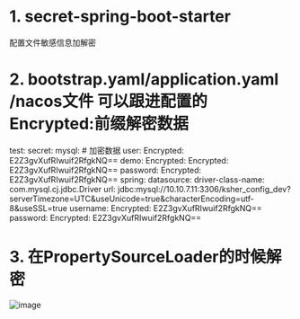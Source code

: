 # 1. secret-spring-boot-starter
配置文件敏感信息加解密

# 2. bootstrap.yaml/application.yaml /nacos文件 可以跟进配置的 Encrypted:前缀解密数据
test:
  secret:
    mysql:
      # 加密数据
      user: Encrypted: E2Z3gvXufRIwuif2RfgkNQ==
      demo: Encrypted: Encrypted: E2Z3gvXufRIwuif2RfgkNQ==
      password: Encrypted: E2Z3gvXufRIwuif2RfgkNQ==
spring:
  datasource:
    driver-class-name: com.mysql.cj.jdbc.Driver
    url: jdbc:mysql://10.10.7.11:3306/ksher_config_dev?serverTimezone=UTC&useUnicode=true&characterEncoding=utf-8&useSSL=true
    username: Encrypted: E2Z3gvXufRIwuif2RfgkNQ==
    password: Encrypted: E2Z3gvXufRIwuif2RfgkNQ==
# 3. 在PropertySourceLoader的时候解密
![image](https://github.com/user-attachments/assets/9c99c373-7ebc-41ef-a590-589e97066694)
